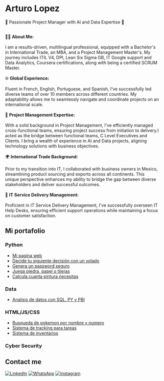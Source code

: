 <h1>Arturo Lopez</h1>
<!--<p>
  🚀 Strategic Project Management Consultant | AI and Data Expert 🚀<br><br>

  👨‍💼 About Me:<br><br>
  Welcome to the intersection of innovation and efficiency! I am a dynamic Project Management consultant, 30 years old, armed with a robust background in International Trade (Bachelor's), an MBA, and a Project Management Master's. My toolkit includes ITIL V4, DPI, Google, and Coursera certifications, complemented by SCRUM Master expertise.
  <br><br>
  🌐 Global Navigator:<br><br>
  Fluent in French, English, Portuguese, and Spanish, I orchestrate success on a global stage. My talent lies in leading cross-functional teams spanning diverse cultures, ensuring your projects not only meet but exceed expectations.
  <br><br>
  💡 Project Management Maestro:<br><br>
  Embark on a transformative journey with me as your guide. Specializing in AI and Data projects, I craft strategic solutions that seamlessly align with your business objectives. From initiation to delivery, your success is my commitment.
  <br><br>
  🌍 International Trade Insight:<br><br>
  Before venturing into IT, I pioneered collaborations with Mexican farmers, navigating the complexities of international trade. This unique perspective enriches my consultancy, bringing a holistic approach to your projects that transcends borders.
  <br><br>
  🔧 IT Service Delivery Excellence:<br><br>
  Elevate your IT support operations with my proficiency in Service Delivery Management. As a seasoned overseer of IT Help Desks, I guarantee streamlined processes and unwavering customer satisfaction.
  <br><br>
  🌟 Why Partner With Me?<br><br>
  In the realm of AI and Data, success demands more than expertise; it requires a visionary leader. Let's collaborate to transform your challenges into opportunities. Your project's success story starts here.
  <br><br>
  📈 Ready for a Consultation:<br><br>
  Explore the limitless possibilities of strategic project management. Connect with me, and let's pave the way for your organization's triumph in the ever-evolving landscape of AI and Data.
</p>
-->
<p>
  🚀 Passionate Project Manager with AI and Data Expertise 🚀<br><br>

👨‍💼 <b>About Me:</b><br><br>
I am a results-driven, multilingual professional, equipped with a Bachelor's in International Trade, an MBA, and a Project Management Master's. My journey includes ITIL V4, DPI, Lean Six Sigma GB, IT Google support and Data Analytics, Coursera certifications, along with being a certified SCRUM Master.
<br><br>
🌐 <b>Global Experience:</b><br><br>
Fluent in French, English, Portuguese, and Spanish, I've successfully led diverse teams of over 10 members across different countries. My adaptability allows me to seamlessly navigate and coordinate projects on an international scale.
<br><br>
💼 <b>Project Management Expertise:</b><br><br>
With a solid background in Project Management, I've efficiently managed cross-functional teams, ensuring project success from initiation to delivery.I acted as the bridge between functional teams, C Level Executives and Clients. I bring a wealth of experience in AI and Data projects, aligning technology solutions with business objectives.
<br><br>
🌍 <b>International Trade Background:</b><br><br>
Prior to my transition into IT, I collaborated with business owners in Mexico, streamlining product sourcing and exports across all continents. This unique perspective enhances my ability to bridge the gap between diverse stakeholders and deliver successful outcomes.
<br><br>
🔧 <b>IT Service Delivery Management:</b><br><br>
Proficient in IT Service Delivery Management, I've successfully overseen IT Help Desks, ensuring efficient support operations while maintaining a focus on customer satisfaction.
</p>

<h2>Mi portafolio</h2>

<h3>Python</h3>
<p>
  <ul>
  <li><a href="https://arturolopez.com.mx">Mi pagina web</a></li>  
  <li><a href="https://github.com/ArturoLoH/volado">Decide tu siguiente decisión con un volado</a></li>
  <li><a href="https://github.com/ArturoLoH/Generador-de-password">Genera un password seguro</a></li>
  <li><a href="https://github.com/ArturoLoH/piedra-papel-o-tijeras">Juega piedra, papel o tijeras</a></li>
  <li><a href="https://github.com/ArturoLoH/calculador-de-botes-de-pintura">Calcula cuanta pintura necesitas</a></li>
  </ul>
</p>
<h3>Data</h3>
<ul>
  <li><a href="https://github.com/ArturoLoH/AnalisisDeDatosSQLPYPBI">Analisis de datos con SQL, PY y PBI</a></li>
</ul>
<h3>HTML/JS/CSS</h3>
<ul>
  <li><a href="https://github.com/ArturoLoH/pokedex">Busqueda de pokemon por nombre y numero</a></li>
  <li><a href="https://github.com/ArturoLoH/Tracking-">Sistema de tracking para tareas</a></li>
  <li><a href="https://github.com/ArturoLoH/Inventarios">Sistema de inventarios</a></li>
</ul>
<H3>Cyber Security</H3>
<h2>Contact me</h2>
<p align="left">
  <a href="https://www.linkedin.com/in/arturolopezmx/" title="LinkedIn">
  <img src="https://img.shields.io/badge/-Linkedin-0e76a8?style=flat-square&logo=Linkedin&logoColor=white&link=LINK-DO-SEU-LINKEDIN" alt="LinkedIn"/></a>
  <a href="https://wa.me/525568814155" title="WhatsApp">
  <img src="https://img.shields.io/badge/-WhatsApp-25d366?style=flat-square&labelColor=25d366&logo=whatsapp&logoColor=white&link=API-DO-SEU-WHATSAPP" alt="WhatsApp"/></a>
  <a href="https://www.instagram.com/artloh/" title="Instagram">
  <img src="https://img.shields.io/badge/-Instagram-DF0174?style=flat-square&labelColor=DF0174&logo=instagram&logoColor=white&link=LINK-DO-SEU-INSTAGRAM" alt="Instagram"/></a>
</p>

